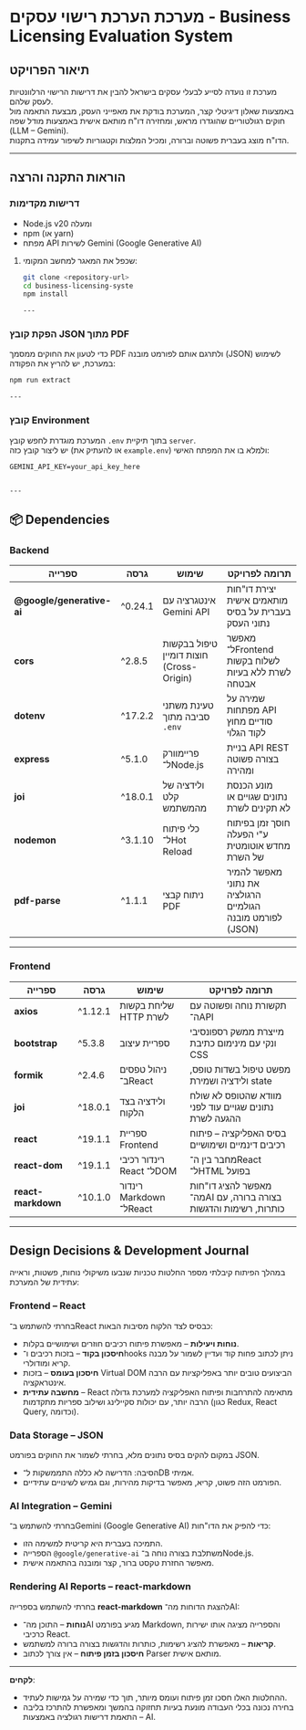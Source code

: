 # מערכת הערכת רישוי עסקים - Business Licensing Evaluation System

## תיאור הפרויקט

מערכת זו נועדה לסייע לבעלי עסקים בישראל להבין את דרישות הרישוי הרלוונטיות לעסק שלהם.  
באמצעות שאלון דיגיטלי קצר, המערכת בודקת את מאפייני העסק, מבצעת התאמה מול חוקים רגולטוריים שהוגדרו מראש, ומחזירה דו"ח מותאם אישית באמצעות מודל שפה (LLM – Gemini).  
הדו"ח מוצג בעברית פשוטה וברורה, ומכיל המלצות וקטגוריות לשיפור עמידה בתקנות.

---

## הוראות התקנה והרצה

### דרישות מקדימות

- Node.js v20 ומעלה
- npm (או yarn)
- מפתח API לשירות Gemini (Google Generative AI)

1. שכפל את המאגר למחשב המקומי:

   ```bash
   git clone <repository-url>
   cd business-licensing-syste
   npm install

   ---
   ```

### הפקת קובץ JSON מתוך PDF

כדי לטעון את החוקים ממסמך PDF ולתרגם אותם לפורמט מובנה (JSON) לשימוש במערכת, יש להריץ את הפקודה:

```bash
npm run extract

---
```

### קובץ Environment

המערכת מוגדרת לחפש קובץ `.env` בתוך תיקיית `server`.  
יש ליצור קובץ כזה (או להעתיק את `example.env`) ולמלא בו את המפתח האישי:

```env
GEMINI_API_KEY=your_api_key_here


---
```

## 📦 Dependencies

### Backend

| ספרייה                    | גרסה    | שימוש                                    | תרומה לפרויקט                                              |
| ------------------------- | ------- | ---------------------------------------- | ---------------------------------------------------------- |
| **@google/generative-ai** | ^0.24.1 | אינטגרציה עם Gemini API                  | יצירת דו"חות מותאמים אישית בעברית על בסיס נתוני העסק       |
| **cors**                  | ^2.8.5  | טיפול בבקשות חוצות דומיין (Cross-Origin) | מאפשר ל־Frontend לשלוח בקשות לשרת ללא בעיות אבטחה          |
| **dotenv**                | ^17.2.2 | טעינת משתני סביבה מתוך `.env`            | שמירה על מפתחות API סודיים מחוץ לקוד הגלוי                 |
| **express**               | ^5.1.0  | פריימוורק ל־Node.js                      | בניית API REST בצורה פשוטה ומהירה                          |
| **joi**                   | ^18.0.1 | ולידציה של קלט מהמשתמש                   | מונע הכנסת נתונים שגויים או לא תקינים לשרת                 |
| **nodemon**               | ^3.1.10 | כלי פיתוח ל־Hot Reload                   | חוסך זמן בפיתוח ע"י הפעלה מחדש אוטומטית של השרת            |
| **pdf-parse**             | ^1.1.1  | ניתוח קבצי PDF                           | מאפשר להמיר את נתוני הרגולציה הגולמיים לפורמט מובנה (JSON) |

---

### Frontend

| ספרייה             | גרסה    | שימוש                    | תרומה לפרויקט                                                   |
| ------------------ | ------- | ------------------------ | --------------------------------------------------------------- |
| **axios**          | ^1.12.1 | שליחת בקשות HTTP לשרת    | תקשורת נוחה ופשוטה עם ה־API                                     |
| **bootstrap**      | ^5.3.8  | ספריית עיצוב             | מייצרת ממשק רספונסיבי ונקי עם מינימום כתיבת CSS                 |
| **formik**         | ^2.4.6  | ניהול טפסים ב־React      | מפשט טיפול בשדות טופס, ולידציה ושמירת state                     |
| **joi**            | ^18.0.1 | ולידציה בצד הלקוח        | מוודא שהטופס לא שולח נתונים שגויים עוד לפני ההגעה לשרת          |
| **react**          | ^19.1.1 | ספריית Frontend          | בסיס האפליקציה – פיתוח רכיבים דינמיים ושימושיים                 |
| **react-dom**      | ^19.1.1 | רינדור רכיבי React ל־DOM | מחבר בין ה־React ל־HTML בפועל                                   |
| **react-markdown** | ^10.1.0 | רינדור Markdown ל־React  | מאפשר להציג דו"חות מה־AI בצורה ברורה, עם כותרות, רשימות והדגשות |

---

## Design Decisions & Development Journal

במהלך הפיתוח קיבלתי מספר החלטות טכניות שנבעו משיקולי נוחות, פשטות, וראייה עתידית של המערכת:

### Frontend – React

בחרתי להשתמש ב־React כבסיס לצד הלקוח מסיבות הבאות:

- **נוחות ויעילות** – מאפשרת פיתוח רכיבים חוזרים ושימושיים בקלות.
- **חיסכון בקוד** – בזכות רכיבים ו־hooks ניתן לכתוב פחות קוד ועדיין לשמור על מבנה קריא ומודולרי.
- **חיסכון בעומס** – בזכות Virtual DOM הביצועים טובים יותר באפליקציות עם הרבה אינטראקציה.
- **מחשבה עתידית** – React מתאימה להתרחבות ופיתוח האפליקציה למערכת גדולה הרבה יותר, עם יכולות סקיילינג ושילוב ספריות מתקדמות (כגון Redux, React Query, וכדומה).

### Data Storage – JSON

במקום להקים בסיס נתונים מלא, בחרתי לשמור את החוקים בפורמט JSON.

- הסיבה: הדרישה לא כללה התממשקות ל־DB אמיתי.
- הפורמט הזה פשוט, קריא, מאפשר בדיקות מהירות, וגם גמיש לשינויים עתידיים.

### AI Integration – Gemini

בחרתי להשתמש ב־Gemini (Google Generative AI) כדי להפיק את הדו"חות:

- התמיכה בעברית היא קריטית למשימה הזו.
- הספרייה `@google/generative-ai` משתלבת בצורה נוחה ב־Node.js.
- מאפשר החזרת טקסט ברור, קצר ומובנה בהתאמה אישית.

### Rendering AI Reports – react-markdown

בחרתי להשתמש בספרייה **react-markdown** להצגת הדוחות מה־AI:

- **נוחות** – התוכן מה־AI מגיע בפורמט Markdown, והספרייה מציגה אותו ישירות כרכיבי React.
- **קריאות** – מאפשרת להציג רשימות, כותרות והדגשות בצורה ברורה למשתמש.
- **חיסכון בזמן פיתוח** – אין צורך לכתוב Parser מותאם אישית.

---

**לקחים**:

- ההחלטות האלו חסכו זמן פיתוח ועומס מיותר, תוך כדי שמירה על גמישות לעתיד.
- בחירה נכונה בכלי העבודה מונעת בעיות תחזוקה בהמשך ומאפשרת להתרכז בליבה – התאמת דרישות רגולציה באמצעות AI.
